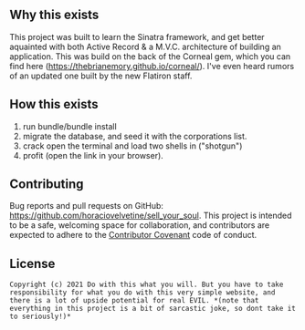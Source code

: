 ## Why this exists

This project was built to learn the Sinatra framework, and get better aquainted with both Active Record & a M.V.C. architecture of building an application. This was build on the back of the Corneal gem, which you can find here (https://thebrianemory.github.io/corneal/). I've even heard rumors of an updated one built by the new Flatiron staff. 

## How this exists

  1. run bundle/bundle install
  2. migrate the database, and seed it with the corporations list.
  3. crack open the terminal and load two shells in ("shotgun")
  4. profit (open the link in your browser).

## Contributing

Bug reports and pull requests on GitHub: https://github.com/horaciovelvetine/sell_your_soul. This project is intended to be a safe, welcoming space for collaboration, and contributors are expected to adhere to the [Contributor Covenant](http://contributor-covenant.org) code of conduct.

## License

    Copyright (c) 2021 Do with this what you will. But you have to take responsibility for what you do with this very simple website, and there is a lot of upside potential for real EVIL. *(note that everything in this project is a bit of sarcastic joke, so dont take it to seriously!)*
